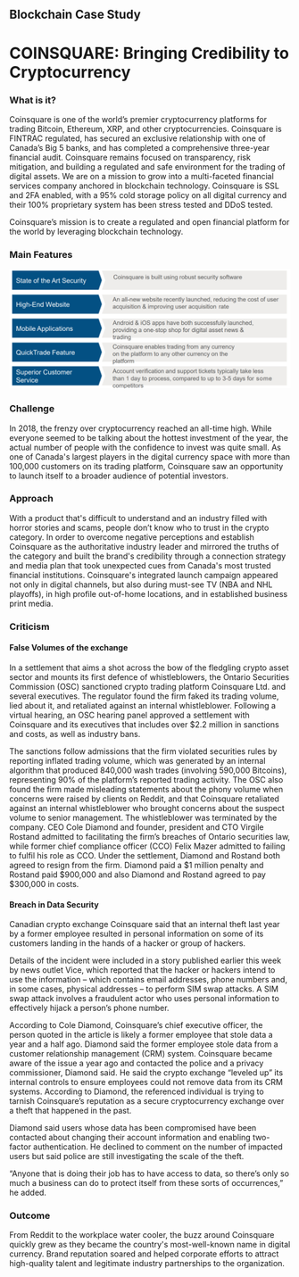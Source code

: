 ## Blockchain Case Study

# COINSQUARE: Bringing Credibility to Cryptocurrency

### What is it?
Coinsquare is one of the world’s premier cryptocurrency platforms for trading Bitcoin, Ethereum, XRP, and other cryptocurrencies. Coinsquare is FINTRAC regulated, has secured an exclusive relationship with one of Canada’s Big 5 banks, and has completed a comprehensive three-year financial audit. Coinsquare remains focused on transparency, risk mitigation, and building a regulated and safe environment for the trading of digital assets. We are on a mission to grow into a multi-faceted financial services company anchored in blockchain technology. Coinsquare is SSL and 2FA enabled, with a 95% cold storage policy on all digital currency and their 100% proprietary system has been stress tested and DDoS tested.

Coinsquare’s mission is to create a regulated and open financial platform for the world by leveraging blockchain technology.

### Main Features
![Main Features](images/coinsquare.png)


### Challenge
In 2018, the frenzy over cryptocurrency reached an all-time high. While everyone seemed to be talking about the hottest investment of the year, the actual number of people with the confidence to invest was quite small. As one of Canada's largest players in the digital currency space with more than 100,000 customers on its trading platform, Coinsquare saw an opportunity to launch itself to a broader audience of potential investors.

### Approach
With a product that's difficult to understand and an industry filled with horror stories and scams, people don’t know who to trust in the crypto category. In order to overcome negative perceptions and establish Coinsquare as the authoritative industry leader and mirrored the truths of the category and built the brand's credibility through a connection strategy and media plan that took unexpected cues from Canada's most trusted financial institutions. Coinsquare's integrated launch campaign appeared not only in digital channels, but also during must-see TV (NBA and NHL playoffs), in high profile out-of-home locations, and in established business print media.

### Criticism
#### False Volumes of the exchange
In a settlement that aims a shot across the bow of the fledgling crypto asset sector and mounts its first defence of whistleblowers, the Ontario Securities Commission (OSC) sanctioned crypto trading platform Coinsquare Ltd. and several executives. The regulator found the firm faked its trading volume, lied about it, and retaliated against an internal whistleblower. Following a virtual hearing, an OSC hearing panel approved a settlement with Coinsquare and its executives that includes over $2.2 million in sanctions and costs, as well as industry bans.

The sanctions follow admissions that the firm violated securities rules by reporting inflated trading volume, which was generated by an internal algorithm that produced 840,000 wash trades (involving 590,000 Bitcoins), representing 90% of the platform’s reported trading activity. The OSC also found the firm made misleading statements about the phony volume when concerns were raised by clients on Reddit, and that Coinsquare retaliated against an internal whistleblower who brought concerns about the suspect volume to senior management. The whistleblower was terminated by the company. CEO Cole Diamond and founder, president and CTO Virgile Rostand admitted to facilitating the firm’s breaches of Ontario securities law, while former chief compliance officer (CCO) Felix Mazer admitted to failing to fulfil his role as CCO. Under the settlement, Diamond and Rostand both agreed to resign from the firm. Diamond paid a $1 million penalty and Rostand paid $900,000 and also Diamond and Rostand agreed to pay $300,000 in costs.


#### Breach in Data Security
Canadian crypto exchange Coinsquare said that an internal theft last year by a former employee resulted in personal information on some of its customers landing in the hands of a hacker or group of hackers.

Details of the incident were included in a story published earlier this week by news outlet Vice, which reported that the hacker or hackers intend to use the information – which contains email addresses, phone numbers and, in some cases, physical addresses – to perform SIM swap attacks. A SIM swap attack involves a fraudulent actor who uses personal information to effectively hijack a person’s phone number.

According to Cole Diamond, Coinsquare’s chief executive officer, the person quoted in the article is likely a former employee that stole data a year and a half ago. Diamond said the former employee stole data from a customer relationship management (CRM) system. Coinsquare became aware of the issue a year ago and contacted the police and a privacy commissioner, Diamond said. He said the crypto exchange “leveled up” its internal controls to ensure employees could not remove data from its CRM systems. According to Diamond, the referenced individual is trying to tarnish Coinsquare’s reputation as a secure cryptocurrency exchange over a theft that happened in the past.

Diamond said users whose data has been compromised have been contacted about changing their account information and enabling two-factor authentication. He declined to comment on the number of impacted users but said police are still investigating the scale of the theft.

“Anyone that is doing their job has to have access to data, so there’s only so much a business can do to protect itself from these sorts of occurrences,” he added.

 

### Outcome
From Reddit to the workplace water cooler, the buzz around Coinsquare quickly grew as they became the country's most-well-known name in digital currency. Brand reputation soared and helped corporate efforts to attract high-quality talent and legitimate industry partnerships to the organization.